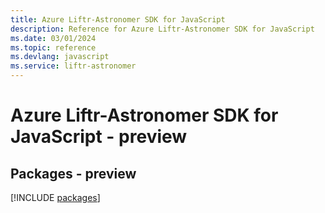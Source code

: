 ```yaml
---
title: Azure Liftr-Astronomer SDK for JavaScript
description: Reference for Azure Liftr-Astronomer SDK for JavaScript
ms.date: 03/01/2024
ms.topic: reference
ms.devlang: javascript
ms.service: liftr-astronomer
---
```

# Azure Liftr-Astronomer SDK for JavaScript - preview
## Packages - preview
[!INCLUDE [packages](liftr-astronomer-index.md)]